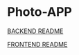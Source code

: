# Photo-APP



[BACKEND README](https://github.com/libialany/photo-API/blob/main/backend/README.md) 

[FRONTEND README](https://github.com/libialany/photo-API/blob/main/frontend/README.md)
